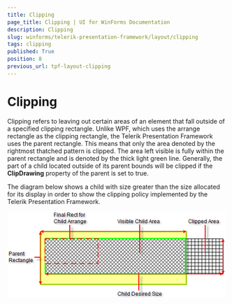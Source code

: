 ```yaml
---
title: Clipping
page_title: Clipping | UI for WinForms Documentation
description: Clipping
slug: winforms/telerik-presentation-framework/layout/clipping
tags: clipping
published: True
position: 8
previous_url: tpf-layout-clipping
---
```


# Clipping

Clipping refers to leaving out certain areas of an element that fall outside of a specified clipping rectangle. Unlike WPF, which uses the arrange rectangle as the clipping rectangle, the Telerik Presentation Framework uses the parent rectangle. This means that only the area denoted by the rightmost thatched pattern is clipped. The area left visible is fully within the parent rectangle and is denoted by the thick light green line. Generally, the part of a child located outside of its parent bounds will be clipped if the __ClipDrawing__ property of the parent is set to true.

The diagram below shows a child with size greater than the size allocated for its display in order to show the clipping policy implemented by the Telerik Presentation Framework.

![tpf-layout-clipping 001](images/tpf-layout-clipping001.png)
